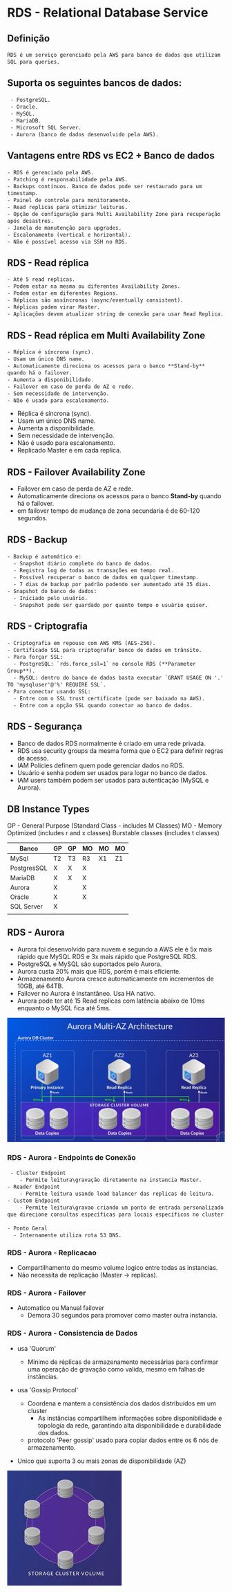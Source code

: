 # RDS - Relational Database Service

## Definição
    RDS é um serviço gerenciado pela AWS para banco de dados que utilizam SQL para queries.

## Suporta os seguintes bancos de dados:
     - PostgreSQL.
     - Oracle.
     - MySQL.
     - MariaDB.
     - Microsoft SQL Server.
     - Aurora (banco de dados desenvolvido pela AWS).  

## Vantagens entre RDS vs EC2 + Banco de dados
    - RDS é gerenciado pela AWS.
    - Patching é responsabilidade pela AWS.
    - Backups contínuos. Banco de dados pode ser restaurado para um timestamp.
    - Painel de controle para monitoramento.
    - Read replicas para otimizar leituras.
    - Opção de configuração para Multi Availability Zone para recuperação após desastres.
    - Janela de manutenção para upgrades.
    - Escalonamento (vertical e horizontal).
    - Não é possível acesso via SSH no RDS.

## RDS - Read réplica
    - Até 5 read replicas.
    - Podem estar na mesma ou diferentes Availability Zones.
    - Podem estar em diferentes Regions.
    - Réplicas são assíncronas (async/eventually consistent).
    - Réplicas podem virar Master.
    - Aplicações devem atualizar string de conexão para usar Read Replica.

## RDS - Read réplica em Multi Availability Zone
    - Réplica é síncrona (sync).
    - Usam um único DNS name.
    - Automaticamente direciona os acessos para o banco **Stand-by** quando há o failover.
    - Aumenta a disponibilidade.
    - Failover em caso de perda de AZ e rede.
    - Sem necessidade de intervenção.
    - Não é usado para escalonamento.

- Réplica é síncrona (sync).
- Usam um único DNS name.
- Aumenta a disponibilidade.
- Sem necessidade de intervenção.
- Não é usado para escalonamento.
- Replicado Master e em cada replica.

## RDS - Failover Availability Zone
- Failover em caso de perda de AZ e rede.
- Automaticamente direciona os acessos para o banco **Stand-by** quando há o failover.
- em failover tempo de mudança de zona secundaria é de 60-120 segundos.

## RDS - Backup

    - Backup é automático e:
      - Snapshot diário completo do banco de dados.
      - Registra log de todas as transações em tempo real.
      - Possível recuperar o banco de dados em qualquer timestamp.
      - 7 dias de backup por padrão podendo ser aumentado até 35 dias.
    - Snapshot do banco de dados:
      - Iniciado pelo usuário.
      - Snapshot pode ser guardado por quanto tempo o usuário quiser.

## RDS - Criptografia

    - Criptografia em repouso com AWS KMS (AES-256).
    - Certificado SSL para criptografar banco de dados em trânsito.
    - Para forçar SSL:
      - PostgreSQL: `rds.force_ssl=1` no console RDS (**Parameter Group**).
      - MySQL: dentro do banco de dados basta executar `GRANT USAGE ON '.' TO 'mysqluser'@'%' REQUIRE SSL`.
    - Para conectar usando SSL:
      - Entre com o SSL trust certificate (pode ser baixado na AWS).
      - Entre com a opção SSL quando conectar ao banco de dados.

## RDS - Segurança

- Banco de dados RDS normalmente é criado em uma rede privada.
- RDS usa security groups da mesma forma que o EC2 para definir regras de acesso.
- IAM Policies definem quem pode gerenciar dados no RDS.
- Usuário e senha podem ser usados para logar no banco de dados.
- IAM users também podem ser usados para autenticação (MySQL e Aurora).

## DB Instance Types

GP - General Purpose (Standard Class - includes M Classes)
MO - Memory Optimized (includes r and x classes)
Burstable classes (includes t classes)


| Banco       | GP  | GP  | MO  | MO  | MO  |
| ----------- | --- | --- | --- | --- | --- |
| MySql       | T2  | T3  | R3  | X1  | Z1  |
| PostgresSQL | X   | X   | X   |     |     |
| MariaDB     | X   | X   | X   |     |     |
| Aurora      | X   |     | X   |     |     |
| Oracle      | X   |     | X   |     |     |
| SQL Server  | X   |     |     |     |     |
|             |     |     |     |     |     |


## RDS - Aurora

- Aurora foi desenvolvido para nuvem e segundo a AWS ele é 5x mais rápido que MySQL RDS e 3x mais rápido que PostgreSQL RDS.
- PostgreSQL e MySQL são suportados pelo Aurora. 
- Aurora custa 20% mais que RDS, porém é mais eficiente.
- Armazenamento Aurora cresce automaticamente em incrementos de 10GB, até 64TB.
- Failover no Aurora é instantâneo. Usa HA nativo.
- Aurora pode ter até 15 Read replicas com latência abaixo de 10ms enquanto o MySQL fica até 5ms.

![Aurora Multi-AZ](/docs/assets/AuroraMulti-AZ.png)

### RDS - Aurora - Endpoints de Conexão
     - Cluster Endpoint
        - Permite leitura\gravação diretamente na instancia Master.
    - Reader Endpoint
        - Permite leitura usando load balancer das replicas de leitura.
    - Custom Endpoint
        - Permite leitura\gravao criando um ponto de entrada personalizado que direcione consultas específicas para locais específicos no cluster

    - Ponto Geral
      - Internamente utiliza rota 53 DNS.

### RDS - Aurora - Replicacao
- Compartilhamento do mesmo volume logico entre todas as instancias.
- Não necessita de replicação (Master -> replicas).

### RDS - Aurora - Failover
- Automatico ou Manual failover 
   - Demora 30 segundos para promover como master outra instancia.

### RDS - Aurora - Consistencia de Dados
- usa 'Quorum'
   - Mínimo de réplicas de armazenamento necessárias para confirmar uma operação de gravação como valida, mesmo em falhas de instâncias.

- usa 'Gossip Protocol' 
   - Coordena e mantem a consistência dos dados distribuídos em um cluster
     - As instâncias compartilhem informações sobre disponibilidade e topologia da rede, garantindo alta disponibilidade e durabilidade dos dados.
   - protocolo 'Peer gossip' usado para copiar dados entre os 6 nós de armazenamento. 

- Unico que suporta 3 ou mais zonas de disponibilidade (AZ)

![Aurora Multi-AZ](/docs/assets/AuroraDataConsistency.png)


